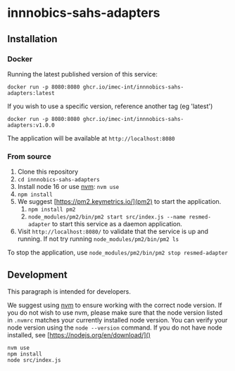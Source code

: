 # innnobics-sahs-adapters

## Installation

### Docker

Running the latest published version of this service:

`docker run -p 8080:8080 ghcr.io/imec-int/innnobics-sahs-adapters:latest`

If you wish to use a specific version, reference another tag (eg 'latest')

`docker run -p 8080:8080 ghcr.io/imec-int/innnobics-sahs-adapters:v1.0.0`

The application will be available at `http://localhost:8080`

### From source

1. Clone this repository
2. `cd innnobics-sahs-adapters`
3. Install node 16 or use [nvm](https://github.com/nvm-sh/nvm): `nvm use`
4. `npm install`
5. We suggest [https://pm2.keymetrics.io/](pm2) to start the application. 
   1. `npm install pm2`
   2. `node_modules/pm2/bin/pm2 start src/index.js --name resmed-adapter` to start this service as a daemon application. 
6. Visit `http://localhost:8080/` to validate that the service is up and running. If not try running `node_modules/pm2/bin/pm2 ls` 

To stop the application, use `node_modules/pm2/bin/pm2 stop resmed-adapter`

## Development

This paragraph is intended for developers.  

We suggest using [nvm](https://github.com/nvm-sh/nvm) to ensure working with the correct node version. If you do not wish to use nvm, please make sure that the node version listed in `.nvmrc` matches your currently installed node version. You can verify your node version using the `node --version` command. If you do not have node installed, see [https://nodejs.org/en/download/]()

```
nvm use
npm install
node src/index.js
```
